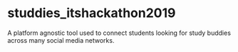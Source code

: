 # studdies_itshackathon2019
A platform agnostic tool used to connect students looking for study buddies across many social media networks.
